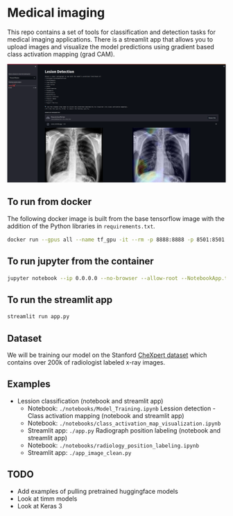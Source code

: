 # Medical imaging

This repo contains a set of tools for classification and detection tasks for medical imaging applications. There is a streamlit app that allows you to upload images and visualize the model predictions using gradient based class activation mapping (grad CAM).

![streamlit_example](images/pleural_effusion_example.png)

## To run from docker

The following docker image is built from the base tensorflow image with the addition of the Python libraries in `requirements.txt`.

```bash
docker run --gpus all --name tf_gpu -it --rm -p 8888:8888 -p 8501:8501 --entrypoint /bin/bash -w /medical-imaging -v $(pwd):/medical-imaging -v /media/ssd_4TB:/data tensorflow/computervision:v3
```

## To run jupyter from the container

```bash
jupyter notebook --ip 0.0.0.0 --no-browser --allow-root --NotebookApp.token=''
```

## To run the streamlit app

```bash
streamlit run app.py
```

## Dataset
We will be training our model on the Stanford [CheXpert dataset](https://stanfordmlgroup.github.io/competitions/chexpert/) which contains over 200k of radiologist labeled x-ray images.

## Examples
- Lession classification (notebook and streamlit app)
    - Notebook: `./notebooks/Model_Training.ipynb`
Lession detection - Class activation mapping (notebook and streamlit app)
    - Notebook: `./notebooks/class_activation_map_visualization.ipynb`
    - Streamlit app: `./app.py`
Radiograph position labeling (notebook and streamlit app)
    - Notebook: `./notebooks/radiology_position_labeling.ipynb`
    - Streamlit app: `./app_image_clean.py`

## TODO
- Add examples of pulling pretrained huggingface models
- Look at timm models
- Look at Keras 3

